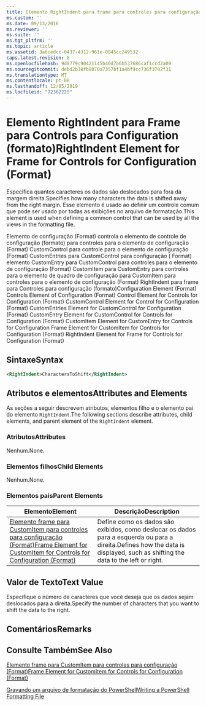 ```yaml
---
title: Elemento RightIndent para frame para controles para configuração (Format) | Microsoft Docs
ms.custom: ''
ms.date: 09/13/2016
ms.reviewer: ''
ms.suite: ''
ms.tgt_pltfrm: ''
ms.topic: article
ms.assetid: 3a6cedcc-0437-4312-961e-0845cc249532
caps.latest.revision: 8
ms.openlocfilehash: 9d8779c90421145b40d7b6b537686caf1ccd2a09
ms.sourcegitcommit: debd2b38fb8070a7357bf1a4bf9cc736f3702f31
ms.translationtype: MT
ms.contentlocale: pt-BR
ms.lasthandoff: 12/05/2019
ms.locfileid: "72362225"
---
```

# <a name="rightindent-element-for-frame-for-controls-for-configuration-format"></a><span data-ttu-id="a048e-102">Elemento RightIndent para Frame para Controls para Configuration (formato)</span><span class="sxs-lookup"><span data-stu-id="a048e-102">RightIndent Element for Frame for Controls for Configuration (Format)</span></span>

<span data-ttu-id="a048e-103">Especifica quantos caracteres os dados são deslocados para fora da margem direita.</span><span class="sxs-lookup"><span data-stu-id="a048e-103">Specifies how many characters the data is shifted away from the right margin.</span></span> <span data-ttu-id="a048e-104">Esse elemento é usado ao definir um controle comum que pode ser usado por todas as exibições no arquivo de formatação.</span><span class="sxs-lookup"><span data-stu-id="a048e-104">This element is used when defining a common control that can be used by all the views in the formatting file.</span></span>

<span data-ttu-id="a048e-105">Elemento de configuração (Format) controla o elemento de controle de configuração (formato) para controles para o elemento de configuração (Format) CustomControl para controle para o elemento de configuração (Format) CustomEntries para CustomControl para configuração ( Format) elemento CustomEntry para CustomControl para controles para o elemento de configuração (Format) CustomItem para CustomEntry para controles para o elemento de quadro de configuração para CustomItem para controles para o elemento de configuração (Format) RightIndent para frame para Controles para configuração (formato)</span><span class="sxs-lookup"><span data-stu-id="a048e-105">Configuration Element (Format) Controls Element of Configuration (Format) Control Element for Controls for Configuration (Format) CustomControl Element for Control for Configuration (Format) CustomEntries Element for CustomControl for Configuration (Format) CustomEntry Element for CustomControl for Controls for Configuration (Format) CustomItem Element for CustomEntry for Controls for Configuration Frame Element for CustomItem for Controls for Configuration (Format) RightIndent Element for Frame for Controls for Configuration (Format)</span></span>

## <a name="syntax"></a><span data-ttu-id="a048e-106">Sintaxe</span><span class="sxs-lookup"><span data-stu-id="a048e-106">Syntax</span></span>

```xml
<RightIndent>CharactersToShift</RightIndent>
```

## <a name="attributes-and-elements"></a><span data-ttu-id="a048e-107">Atributos e elementos</span><span class="sxs-lookup"><span data-stu-id="a048e-107">Attributes and Elements</span></span>

<span data-ttu-id="a048e-108">As seções a seguir descrevem atributos, elementos filho e o elemento pai do elemento `RightIndent`.</span><span class="sxs-lookup"><span data-stu-id="a048e-108">The following sections describe attributes, child elements, and parent element of the `RightIndent` element.</span></span>

### <a name="attributes"></a><span data-ttu-id="a048e-109">Atributos</span><span class="sxs-lookup"><span data-stu-id="a048e-109">Attributes</span></span>

<span data-ttu-id="a048e-110">Nenhum.</span><span class="sxs-lookup"><span data-stu-id="a048e-110">None.</span></span>

### <a name="child-elements"></a><span data-ttu-id="a048e-111">Elementos filhos</span><span class="sxs-lookup"><span data-stu-id="a048e-111">Child Elements</span></span>

<span data-ttu-id="a048e-112">Nenhum.</span><span class="sxs-lookup"><span data-stu-id="a048e-112">None.</span></span>

### <a name="parent-elements"></a><span data-ttu-id="a048e-113">Elementos pais</span><span class="sxs-lookup"><span data-stu-id="a048e-113">Parent Elements</span></span>

|<span data-ttu-id="a048e-114">Elemento</span><span class="sxs-lookup"><span data-stu-id="a048e-114">Element</span></span>|<span data-ttu-id="a048e-115">Descrição</span><span class="sxs-lookup"><span data-stu-id="a048e-115">Description</span></span>|
|-------------|-----------------|
|[<span data-ttu-id="a048e-116">Elemento frame para CustomItem para controles para configuração (Format)</span><span class="sxs-lookup"><span data-stu-id="a048e-116">Frame Element for CustomItem for Controls for Configuration (Format)</span></span>](./frame-element-for-customitem-for-controls-for-configuration-format.md)|<span data-ttu-id="a048e-117">Define como os dados são exibidos, como deslocar os dados para a esquerda ou para a direita.</span><span class="sxs-lookup"><span data-stu-id="a048e-117">Defines how the data is displayed, such as shifting the data to the left or right.</span></span>|

## <a name="text-value"></a><span data-ttu-id="a048e-118">Valor de Texto</span><span class="sxs-lookup"><span data-stu-id="a048e-118">Text Value</span></span>

<span data-ttu-id="a048e-119">Especifique o número de caracteres que você deseja que os dados sejam deslocados para a direita.</span><span class="sxs-lookup"><span data-stu-id="a048e-119">Specify the number of characters that you want to shift the data to the right.</span></span>

## <a name="remarks"></a><span data-ttu-id="a048e-120">Comentários</span><span class="sxs-lookup"><span data-stu-id="a048e-120">Remarks</span></span>

## <a name="see-also"></a><span data-ttu-id="a048e-121">Consulte Também</span><span class="sxs-lookup"><span data-stu-id="a048e-121">See Also</span></span>

[<span data-ttu-id="a048e-122">Elemento frame para CustomItem para controles para configuração (Format)</span><span class="sxs-lookup"><span data-stu-id="a048e-122">Frame Element for CustomItem for Controls for Configuration (Format)</span></span>](./frame-element-for-customitem-for-controls-for-configuration-format.md)

[<span data-ttu-id="a048e-123">Gravando um arquivo de formatação do PowerShell</span><span class="sxs-lookup"><span data-stu-id="a048e-123">Writing a PowerShell Formatting File</span></span>](./writing-a-powershell-formatting-file.md)
